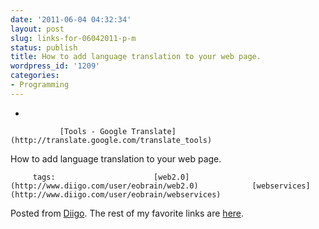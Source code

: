 ```yaml
---
date: '2011-06-04 04:32:34'
layout: post
slug: links-for-06042011-p-m
status: publish
title: How to add language translation to your web page.
wordpress_id: '1209'
categories:
- Programming
---
```


     
  *      

               [Tools - Google Translate](http://translate.google.com/translate_tools)      

     

How to add language translation to your web page.

             

         tags:                      [web2.0](http://www.diigo.com/user/eobrain/web2.0)            [webservices](http://www.diigo.com/user/eobrain/webservices)

                                       
 

Posted from [Diigo](http://www.diigo.com). The rest of my favorite links are [here](http://www.diigo.com/user/eobrain).
